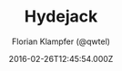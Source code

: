 ---
title: Hydejack
github: https://github.com/hydecorp/hydejack
demo: https://qwtel.com/hydejack/
author: Florian Klampfer (@qwtel)
thumbnail: themes/jekyll-hydejack-theme.jpg
ssg:
  - Jekyll
cms:
  - Markdown
date: 2016-02-26T12:45:54.000Z
description: '''Best Jekyll Theme by a Mile'''
draft: true
publish_date: '2016-02-26T12:45:54Z'
update_date: '2022-02-07T04:23:49Z'
github_star: 1098
github_fork: 712
---